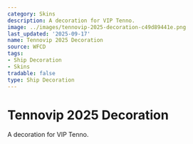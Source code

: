 ```yaml
---
category: Skins
description: A decoration for VIP Tenno.
image: ../images/tennovip-2025-decoration-c49d89441e.png
last_updated: '2025-09-17'
name: Tennovip 2025 Decoration
source: WFCD
tags:
- Ship Decoration
- Skins
tradable: false
type: Ship Decoration
---
```


# Tennovip 2025 Decoration

A decoration for VIP Tenno.


